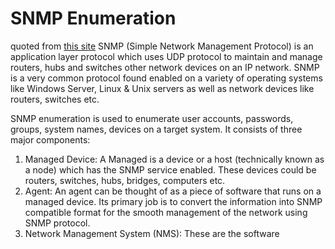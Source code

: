 # SNMP Enumeration
quoted from [this site](https://www.greycampus.com/opencampus/ethical-hacking/snmp-enumeration)
SNMP (Simple Network Management Protocol) is an application layer protocol which uses UDP protocol to maintain and manage routers, hubs and switches other network devices on an IP network. SNMP is a very common protocol found enabled on a variety of operating systems like Windows Server, Linux & Unix servers as well as network devices like routers, switches etc.

SNMP enumeration is used to enumerate user accounts, passwords, groups, system names, devices on a target system.
It consists of three major components:
1. Managed Device: A Managed is a device or a host (technically known as a node) which has the SNMP service enabled. These devices could be routers, switches, hubs, bridges, computers etc.
2. Agent: An agent can be thought of as a piece of software that runs on a managed device. Its primary job is to convert the information into SNMP compatible format for the smooth management of the network using SNMP protocol.
3. Network Management System (NMS): These are the software 
<!--stackedit_data:
eyJoaXN0b3J5IjpbLTI0ODA3NzgzLDE5NzA4Mzc2MzcsLTEyNT
UwNDE2OF19
-->